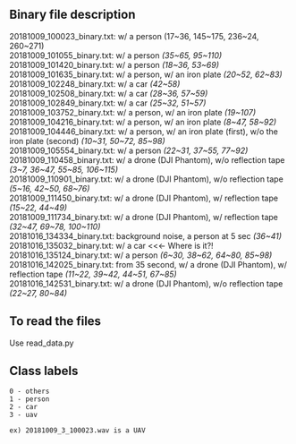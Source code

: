 ## Binary file description

20181009_100023_binary.txt: w/ a person (17\~36, 145\~175, 236\~24, 260\~271)<br>
20181009_101055_binary.txt: w/ a person *(35\~65, 95\~110)*<br>
20181009_101420_binary.txt: w/ a person *(18\~36, 53\~69)*<br>
20181009_101635_binary.txt: w/ a person, w/ an iron plate *(20\~52, 62\~83)*<br>
20181009_102248_binary.txt: w/ a car *(42~58)*<br>
20181009_102508_binary.txt: w/ a car *(28\~36, 57\~59)*<br>
20181009_102849_binary.txt: w/ a car *(25\~32, 51\~57)*<br>
20181009_103752_binary.txt: w/ a person, w/ an iron plate *(19~107)*<br>
20181009_104216_binary.txt: w/ a person, w/ an iron plate *(8\~47, 58\~92)*<br>
20181009_104446_binary.txt: w/ a person, w/ an iron plate (first), w/o the iron plate (second) *(10\~31, 50\~72, 85\~98)*<br>
20181009_105554_binary.txt: w/ a person *(22\~31, 37\~55, 77\~92)*<br>
20181009_110458_binary.txt: w/ a drone (DJI Phantom), w/o reflection tape *(3\~7, 36\~47, 55\~85, 106\~115)*<br>
20181009_110901_binary.txt: w/ a drone (DJI Phantom), w/o reflection tape *(5\~16, 42\~50, 68\~76)*<br>
20181009_111450_binary.txt: w/ a drone (DJI Phantom), w/ reflection tape *(15\~22, 44\~49)*<br>
20181009_111734_binary.txt: w/ a drone (DJI Phantom), w/ reflection tape *(32\~47, 69\~78, 100\~110)*<br>
20181016_134334_binary.txt: background noise, a person at 5 sec *(36~41)*<br>
20181016_135032_binary.txt: w/ a car <<<- Where is it?!<br>
20181016_135124_binary.txt: w/ a person *(6\~30, 38\~62, 64\~80, 85\~98)*<br>
20181016_142025_binary.txt: from 35 second, w/ a drone (DJI Phantom), w/ reflection tape *(11\~22, 39\~42, 44\~51, 67\~85)*<br>
20181016_142531_binary.txt: w/ a drone (DJI Phantom), w/o reflection tape *(22\~27, 80\~84)*<br>

## To read the files

Use read_data.py

## Class labels

    0 - others
    1 - person
    2 - car
    3 - uav

    ex) 20181009_3_100023.wav is a UAV
